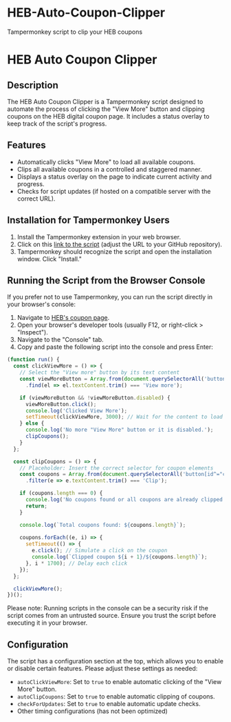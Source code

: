 # HEB-Auto-Coupon-Clipper
Tampermonkey script to clip your HEB coupons
# HEB Auto Coupon Clipper

## Description
The HEB Auto Coupon Clipper is a Tampermonkey script designed to automate the process of clicking the "View More" button and clipping coupons on the HEB digital coupon page. It includes a status overlay to keep track of the script's progress.

## Features
- Automatically clicks "View More" to load all available coupons.
- Clips all available coupons in a controlled and staggered manner.
- Displays a status overlay on the page to indicate current activity and progress.
- Checks for script updates (if hosted on a compatible server with the correct URL).

## Installation for Tampermonkey Users
1. Install the Tampermonkey extension in your web browser.
2. Click on this [link to the script](https://github.com/david-roh/HEB-Auto-Coupon-Clipper/raw/main/HEB-Auto-Coupon-Clipper.user.js) (adjust the URL to your GitHub repository).
3. Tampermonkey should recognize the script and open the installation window. Click "Install."

## Running the Script from the Browser Console
If you prefer not to use Tampermonkey, you can run the script directly in your browser's console:

1. Navigate to [HEB's coupon page](https://www.heb.com/digital-coupon/coupon-selection/all-coupons).
2. Open your browser's developer tools (usually F12, or right-click > "Inspect").
3. Navigate to the "Console" tab.
4. Copy and paste the following script into the console and press Enter:

```javascript
(function run() {
  const clickViewMore = () => {
    // Select the "View more" button by its text content
    const viewMoreButton = Array.from(document.querySelectorAll('button'))
      .find(el => el.textContent.trim() === 'View more');

    if (viewMoreButton && !viewMoreButton.disabled) {
      viewMoreButton.click();
      console.log('Clicked View More');
      setTimeout(clickViewMore, 3000); // Wait for the content to load and then check again
    } else {
      console.log('No more "View More" button or it is disabled.');
      clipCoupons();
    }
  };

  const clipCoupons = () => {
    // Placeholder: Insert the correct selector for coupon elements
    const coupons = Array.from(document.querySelectorAll('button[id^="coupon-button-"]'))
      .filter(e => e.textContent.trim() === 'Clip');

    if (coupons.length === 0) {
      console.log('No coupons found or all coupons are already clipped.');
      return;
    }

    console.log(`Total coupons found: ${coupons.length}`);
    
    coupons.forEach((e, i) => {
      setTimeout(() => {
        e.click(); // Simulate a click on the coupon
        console.log(`Clipped coupon ${i + 1}/${coupons.length}`);
      }, i * 1700); // Delay each click
    });
  };

  clickViewMore();
})();
```
Please note: Running scripts in the console can be a security risk if the script comes from an untrusted source. Ensure you trust the script before executing it in your browser.

## Configuration
The script has a configuration section at the top, which allows you to enable or disable certain features. Please adjust these settings as needed:

- `autoClickViewMore`: Set to `true` to enable automatic clicking of the "View More" button.
- `autoClipCoupons`: Set to `true` to enable automatic clipping of coupons.
- `checkForUpdates`: Set to `true` to enable automatic update checks.
- Other timing configurations (has not been optimized)


